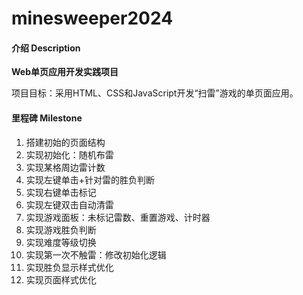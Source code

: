 # minesweeper2024

#### 介绍 Description

**Web单页应用开发实践项目**

项目目标：采用HTML、CSS和JavaScript开发“扫雷”游戏的单页面应用。

#### 里程碑 Milestone

1. 搭建初始的页面结构
2. 实现初始化：随机布雷
3. 实现某格周边雷计数
4. 实现左键单击+针对雷的胜负判断
5. 实现右键单击标记
6. 实现左键双击自动清雷
7. 实现游戏面板：未标记雷数、重置游戏、计时器
8. 实现游戏胜负判断
9. 实现难度等级切换
10. 实现第一次不触雷：修改初始化逻辑
11. 实现胜负显示样式优化
12. 实现页面样式优化